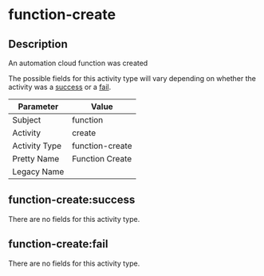 function-create
===============

Description
-----------
An automation cloud function was created

The possible fields for this activity type will vary depending on whether the activity was a [success](#function-createsuccess) or a [fail](#function-createfail).

| Parameter     | Value           |
| ------------- | --------------- |
| Subject       | function        |
| Activity      | create          |
| Activity Type | function-create |
| Pretty Name   | Function Create |
| Legacy Name   |                 |

function-create:success
-----------------------

There are no fields for this activity type.


function-create:fail
--------------------

There are no fields for this activity type.

